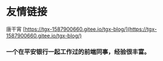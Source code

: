 # 友情链接


唐干宵 [https://tgx-1587900660.gitee.io/tgx-blog/](https://tgx-1587900660.gitee.io/tgx-blog/)
 ### 一个在平安银行一起工作过的前端同事，经验很丰富。